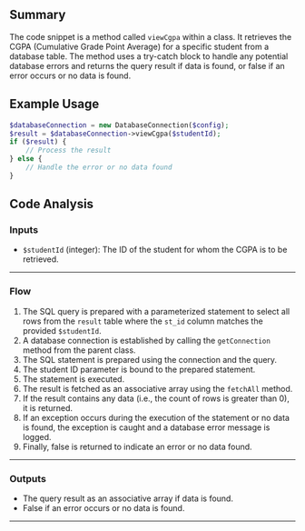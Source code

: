 ## Summary
The code snippet is a method called `viewCgpa` within a class. It retrieves the CGPA (Cumulative Grade Point Average) for a specific student from a database table. The method uses a try-catch block to handle any potential database errors and returns the query result if data is found, or false if an error occurs or no data is found.

## Example Usage
```php
$databaseConnection = new DatabaseConnection($config);
$result = $databaseConnection->viewCgpa($studentId);
if ($result) {
    // Process the result
} else {
    // Handle the error or no data found
}
```

## Code Analysis
### Inputs
- `$studentId` (integer): The ID of the student for whom the CGPA is to be retrieved.
___
### Flow
1. The SQL query is prepared with a parameterized statement to select all rows from the `result` table where the `st_id` column matches the provided `$studentId`.
2. A database connection is established by calling the `getConnection` method from the parent class.
3. The SQL statement is prepared using the connection and the query.
4. The student ID parameter is bound to the prepared statement.
5. The statement is executed.
6. The result is fetched as an associative array using the `fetchAll` method.
7. If the result contains any data (i.e., the count of rows is greater than 0), it is returned.
8. If an exception occurs during the execution of the statement or no data is found, the exception is caught and a database error message is logged.
9. Finally, false is returned to indicate an error or no data found.
___
### Outputs
- The query result as an associative array if data is found.
- False if an error occurs or no data is found.
___
